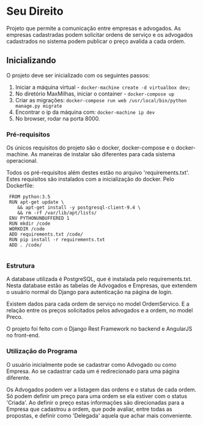 # Seu Direito

Projeto que permite a comunicação entre empresas e advogados. As empresas cadastradas podem solicitar ordens de serviço e os advogados cadastrados no sistema podem publicar o preço avalida a cada ordem.

## Inicializando

O projeto deve ser inicializado com os seguintes passos:

1. Iniciar a máquina virtual - `docker-machine create -d virtualbox dev;` 
2. No diretório MaxMilhas, iniciar o container - `docker-compose up`
3. Criar as migrações: `docker-compose run web /usr/local/bin/python manage.py migrate `
4. Encontrar o ip da máquina com: `docker-machine ip dev`
5. No browser, rodar na porta 8000.

### Pré-requisitos

Os únicos requisitos do projeto são o docker, docker-compose e o docker-machine. As maneiras de instalar são diferentes para cada sistema operacional.

Todos os pré-requisitos além destes estão no arquivo 'requirements.txt'. Estes requisitos são instalados com a inicialização do docker. Pelo Dockerfile:
```
 FROM python:3.5
 RUN apt-get update \
    && apt-get install -y postgresql-client-9.4 \
    && rm -rf /var/lib/apt/lists/
 ENV PYTHONUNBUFFERED 1
 RUN mkdir /code
 WORKDIR /code
 ADD requirements.txt /code/
 RUN pip install -r requirements.txt
 ADD . /code/
 
```
 

### Estrutura

A database utilizada é PostgreSQL, que é instalada pelo requirements.txt. Nesta database estão as tabelas de Advogados e Empresas, que extendem o usuário normal do Django para autenticação na página de login.

Existem dados para cada ordem de serviço no model OrdemServico. E a relação entre os preços solicitados pelos advogados e a ordem, no model Preco.

O projeto foi feito com o Django Rest Framework no backend e AngularJS no front-end.

### Utilização do Programa

O usuário inicialmente pode se cadastrar como Advogado ou como Empresa. Ao se cadastrar cada um é redirecionado para uma página diferente.

Os Advogados podem ver a listagem das ordens e o status de cada ordem. Só podem definir um preço para uma ordem se ela estiver com o status 'Criada'. Ao definir o preço estas informações são direcionadas para a Empresa que cadastrou a ordem, que pode avaliar, entre todas as propostas, e definir como 'Delegada' aquela que achar mais conveniente.
